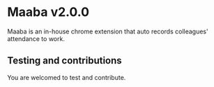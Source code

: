 # Maaba v2.0.0
Maaba is an in-house chrome extension that auto records colleagues' attendance to work.


## Testing and contributions

You are welcomed to test and contribute.

